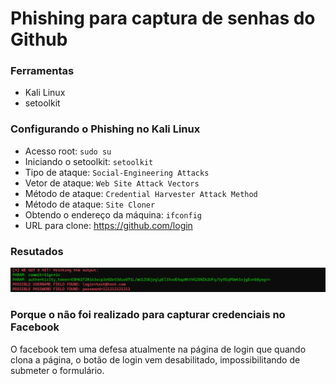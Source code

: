 # Phishing para captura de senhas do Github

### Ferramentas

- Kali Linux
- setoolkit

### Configurando o Phishing no Kali Linux

- Acesso root: ``` sudo su ```
- Iniciando o setoolkit: ``` setoolkit ```
- Tipo de ataque: ``` Social-Engineering Attacks ```
- Vetor de ataque: ``` Web Site Attack Vectors ```
- Método de ataque: ```Credential Harvester Attack Method ```
- Método de ataque: ``` Site Cloner ```
- Obtendo o endereço da máquina: ``` ifconfig ```
- URL para clone: https://github.com/login

### Resutados

![Alt text](./credentials.png "Optional title")


### Porque o não foi realizado para capturar credenciais no Facebook 

O facebook tem uma defesa atualmente na página de login que quando clona a página, o botão de login vem desabilitado, impossibilitando de submeter o formulário.